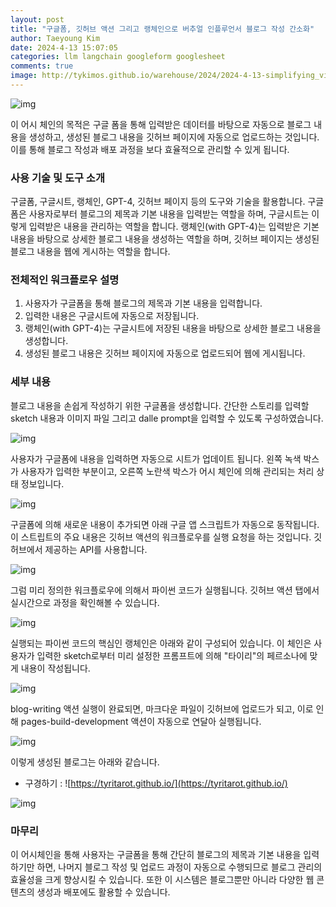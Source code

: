 ```yaml
---
layout: post
title: "구글폼, 깃허브 액션 그리고 랭체인으로 버추얼 인플루언서 블로그 작성 간소화"
author: Taeyoung Kim
date: 2024-4-13 15:07:05
categories: llm langchain googleform googlesheet
comments: true
image: http://tykimos.github.io/warehouse/2024/2024-4-13-simplifying_virtual_influencer_blog_creation_with_google_forms,_github_actions,_and_langchain_title.jpg
---
```


![img](http://tykimos.github.io/warehouse/2024/2024-4-13-simplifying_virtual_influencer_blog_creation_with_google_forms,_github_actions,_and_langchain_title.jpg)

이 어시 체인의 목적은 구글 폼을 통해 입력받은 데이터를 바탕으로 자동으로 블로그 내용을 생성하고, 생성된 블로그 내용을 깃허브 페이지에 자동으로 업로드하는 것입니다. 이를 통해 블로그 작성과 배포 과정을 보다 효율적으로 관리할 수 있게 됩니다.

### 사용 기술 및 도구 소개

구글폼, 구글시트, 랭체인, GPT-4, 깃허브 페이지 등의 도구와 기술을 활용합니다. 구글폼은 사용자로부터 블로그의 제목과 기본 내용을 입력받는 역할을 하며, 구글시트는 이렇게 입력받은 내용을 관리하는 역할을 합니다. 랭체인(with GPT-4)는 입력받은 기본 내용을 바탕으로 상세한 블로그 내용을 생성하는 역할을 하며, 깃허브 페이지는 생성된 블로그 내용을 웹에 게시하는 역할을 합니다.

### 전체적인 워크플로우 설명

1. 사용자가 구글폼을 통해 블로그의 제목과 기본 내용을 입력합니다.
2. 입력한 내용은 구글시트에 자동으로 저장됩니다.
3. 랭체인(with GPT-4)는 구글시트에 저장된 내용을 바탕으로 상세한 블로그 내용을 생성합니다.
4. 생성된 블로그 내용은 깃허브 페이지에 자동으로 업로드되어 웹에 게시됩니다.

### 세부 내용

블로그 내용을 손쉽게 작성하기 위한 구글폼을 생성합니다. 간단한 스토리를 입력할 sketch 내용과 이미지 파일 그리고 dalle prompt을 입력할 수 있도록 구성하였습니다.

![img](http://tykimos.github.io/warehouse/2024/2024-4-13-simplifying_virtual_influencer_blog_creation_with_google_forms,_github_actions,_and_langchain_1.png)

사용자가 구글폼에 내용을 입력하면 자동으로 시트가 업데이트 됩니다. 왼쪽 녹색 박스가 사용자가 입력한 부분이고, 오른쪽 노란색 박스가 어시 체인에 의해 관리되는 처리 상태 정보입니다.

![img](http://tykimos.github.io/warehouse/2024/2024-4-13-simplifying_virtual_influencer_blog_creation_with_google_forms,_github_actions,_and_langchain_2.png)

구글폼에 의해 새로운 내용이 추가되면 아래 구글 앱 스크립트가 자동으로 동작됩니다. 이 스트립트의 주요 내용은 깃허브 액션의 워크플로우를 실행 요청을 하는 것입니다. 깃허브에서 제공하는 API를 사용합니다. 

![img](http://tykimos.github.io/warehouse/2024/2024-4-13-simplifying_virtual_influencer_blog_creation_with_google_forms,_github_actions,_and_langchain_6.png)

그럼 미리 정의한 워크플로우에 의해서 파이썬 코드가 실행됩니다. 깃허브 액션 탭에서 실시간으로 과정을 확인해볼 수 있습니다. 

![img](http://tykimos.github.io/warehouse/2024/2024-4-13-simplifying_virtual_influencer_blog_creation_with_google_forms,_github_actions,_and_langchain_3.png)

실행되는 파이썬 코드의 핵심인 랭체인은 아래와 같이 구성되어 있습니다. 이 체인은 사용자가 입력한 sketch로부터 미리 설정한 프롬프트에 의해 "타이리"의 페르소나에 맞게 내용이 작성됩니다.

![img](http://tykimos.github.io/warehouse/2024/2024-4-13-simplifying_virtual_influencer_blog_creation_with_google_forms,_github_actions,_and_langchain_4.png)

blog-writing 액션 실행이 완료되면, 마크다운 파일이 깃허브에 업로드가 되고, 이로 인해 pages-build-development 액션이 자동으로 연달아 실행됩니다. 

![img](http://tykimos.github.io/warehouse/2024/2024-4-13-simplifying_virtual_influencer_blog_creation_with_google_forms,_github_actions,_and_langchain_5.png)

이렇게 생성된 블로그는 아래와 같습니다. 

- 구경하기 : ![https://tyritarot.github.io/](https://tyritarot.github.io/)

![img](http://tykimos.github.io/warehouse/2024/2024-4-13-simplifying_virtual_influencer_blog_creation_with_google_forms,_github_actions,_and_langchain_7.png)

### 마무리

이 어시체인을 통해 사용자는 구글폼을 통해 간단히 블로그의 제목과 기본 내용을 입력하기만 하면, 나머지 블로그 작성 및 업로드 과정이 자동으로 수행되므로 블로그 관리의 효율성을 크게 향상시킬 수 있습니다. 또한 이 시스템은 블로그뿐만 아니라 다양한 웹 콘텐츠의 생성과 배포에도 활용할 수 있습니다.
